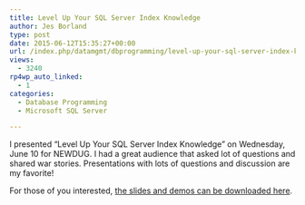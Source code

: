 ```yaml
---
title: Level Up Your SQL Server Index Knowledge
author: Jes Borland
type: post
date: 2015-06-12T15:35:27+00:00
url: /index.php/datamgmt/dbprogramming/level-up-your-sql-server-index-knowledge/
views:
  - 3240
rp4wp_auto_linked:
  - 1
categories:
  - Database Programming
  - Microsoft SQL Server

---
```

I presented &#8220;Level Up Your SQL Server Index Knowledge&#8221; on Wednesday, June 10 for NEWDUG. I had a great audience that asked lot of questions and shared war stories. Presentations with lots of questions and discussion are my favorite!

For those of you interested, [the slides and demos can be downloaded here][1].

 [1]: /wp-content/uploads/2015/06/Level-Up-Your-SQL-Server-Index-Knowledge.zip